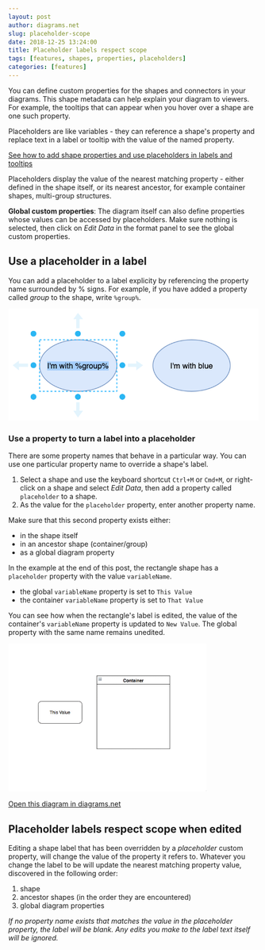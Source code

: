```yaml
---
layout: post
author: diagrams.net
slug: placeholder-scope
date: 2018-12-25 13:24:00
title: Placeholder labels respect scope
tags: [features, shapes, properties, placeholders]
categories: [features]
---
```


You can define custom properties for the shapes and connectors in your diagrams. This shape metadata can help explain your diagram to viewers. For example, the tooltips that can appear when you hover over a shape are one such property.

Placeholders are like variables - they can reference a shape's property and replace text in a label or tooltip with the value of the named property.

[See how to add shape properties and use placeholders in labels and tooltips](/blog/drawio-placeholders.html)

Placeholders display the value of the nearest matching property - either defined in the shape itself, or its nearest ancestor, for example container shapes, multi-group structures.

**Global custom properties**: The diagram itself can also define properties whose values can be accessed by placeholders. Make sure nothing is selected, then click on _Edit Data_ in the format panel to see the global custom properties.

## Use a placeholder in a label

You can add a placeholder to a label explicity by referencing the property name surrounded by % signs. For example, if you have added a property called _group_ to the shape, write ``%group%``.

<img src="/assets/img/blog/placeholder-example-label.png" width="600" alt="Add a placeholder to a shape label, for example %group%">

### Use a property to turn a label into a placeholder

There are some property names that behave in a particular way. You can use one particular property name to override a shape's label.

1. Select a shape and use the keyboard shortcut ``Ctrl+M`` or ``Cmd+M``, or right-click on a shape and select _Edit Data_, then add a property called ``placeholder`` to a shape.
2. As the value for the ``placeholder`` property, enter another property name.

Make sure that this second property exists either:
- in the shape itself
- in an ancestor shape (container/group)
- as a global diagram property

In the example at the end of this post, the rectangle shape has a ``placeholder`` property with the value ``variableName``.
- the global ``variableName`` property is set to ``This Value``
- the container ``variableName`` property is set to ``That Value``

You can see how when the rectangle's label is edited, the value of the container's ``variableName`` property is updated to ``New Value``. The global property with the same name remains unedited.

<img src="/assets/img/blog/placeholder-scope.gif" width="400" alt="Editing placeholder labels respects scope - you will only edit the nearest matching property">

[Open this diagram in diagrams.net](https://app.diagrams.net/i/Go7aT2t)

## Placeholder labels respect scope when edited

Editing a shape label that has been overridden by a _placeholder_ custom property, will change the value of the property it refers to.
Whatever you change the label to be will update the nearest matching property value, discovered in the following order:
1. shape
2. ancestor shapes (in the order they are encountered)
3. global diagram properties

_If no property name exists that matches the value in the placeholder property, the label will be blank. Any edits you make to the label text itself will be ignored._
